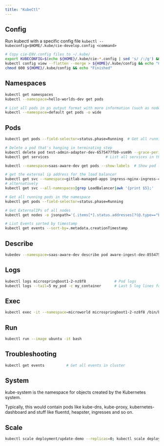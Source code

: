 ```yaml
---
title: "KubeCtl"
---
```


## Config
Run kubectl with a specific config file
`kubectl --kubeconfig=$HOME/.kube/cie-develop.config <command>`

```bash
# Copy cie-ENV.config files to ~/.kube/
export KUBECONFIG=$(echo ${HOME}/.kube/cie-*.config | sed 's/ /:/g') && echo "KUBECONFIG set..."
kubectl config view --flatten --merge > ${HOME}/.kube/config && echo "Combined ~/.kube/config created..."
chmod 600 ${HOME}/.kube/config && echo "Finished"
```
## Namespaces
```bash
kubectl get namespaces
kubectl --namespace=hello-worlds-dev get pods

# List all pods in ps output format with more information (such as node name).
kubectl --namespace=default get pods -o wide
```

## Pods
```bash
kubectl get pods --field-selector=status.phase=Running  # Get all running pods in the namespace

# Delete a pod that's hanging in terminating step
kubectl delete pod test-admin-adapter-dev-6575477fb9-vsm9h --grace-period=0 --force
kubectl get services                          # List all services in the namespace

kubectl --namespace=saas-aware-dev get pods --show-labels  # Show pod labels

# get the external ip address for the load balancer
kubectl get svc --namespace=gitlab-managed-apps ingress-nginx-ingress-controller -o jsonpath='{.status.loadBalancer.ingress[0].ip}'; echo
# alternatively
kubectl get svc --all-namespaces|grep LoadBalancer|awk '{print $5};'

# Get all running pods in the namespace
kubectl get pods --field-selector=status.phase=Running

# Get ExternalIPs of all nodes
kubectl get nodes -o jsonpath='{.items[*].status.addresses[?(@.type=="ExternalIP")].address}'

# List Events sorted by timestamp
kubectl get events --sort-by=.metadata.creationTimestamp
```

## Describe
```bash
kubedev --namespace=saas-aware-dev describe pod aware-ingest-dev-8554757b8b-f2bcl # Describe a pod
```
## Logs
```bash
kubectl logs microspringboot1-2-nz8f8             # Pod logs
kubectl logs --tail=5 my_pod -c my_container      # Last 5 log lines for pod/container
```

## Exec
```bash
kubectl exec -it --namespace=microworld microspringboot1-2-nz8f8 /bin/bash # Enter container running in K8s
```

## Run
```bash
kubectl run --image ubuntu -it bash
```
## Troubleshooting
```bash
kubectl get events          # Get all events in cluster
```
## System

kube-system is the namespace for objects created by the Kubernetes system.

Typically, this would contain pods like kube-dns, kube-proxy, kubernetes-dashboard and stuff like fluentd, heapster, ingresses and so on.

## Scale

```bash
kubectl scale deployment/update-demo --replicas=0; kubectl scale deployment/update-demo --replicas=4;
```
